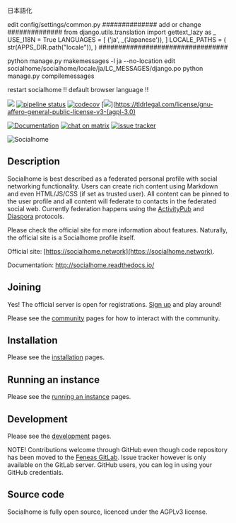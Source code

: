 日本語化

edit config/settings/common.py
############## add or change ##############
from django.utils.translation import gettext_lazy as _
USE_I18N = True
LANGUAGES = [
    ('ja', _('Japanese')),
]
LOCALE_PATHS = (
    str(APPS_DIR.path("locale")),
)
#################################

python manage.py makemessages -l ja --no-location
edit socialhome/socialhome/locale/ja/LC_MESSAGES/django.po
python manage.py compilemessages

restart socialhome !! default browser language !!

[![](https://img.shields.io/badge/docker-image-yellow)](https://git.feneas.org/socialhome/socialhome/container_registry)  [![pipeline status](https://git.feneas.org/socialhome/socialhome/badges/master/pipeline.svg)](https://git.feneas.org/socialhome/socialhome/commits/master) [![codecov](https://codecov.io/gh/jaywink/socialhome/branch/master/graph/badge.svg)](https://codecov.io/gh/jaywink/socialhome) [![](https://img.shields.io/badge/license-AGPLv3-green.svg)](https://tldrlegal.com/license/gnu-affero-general-public-license-v3-(agpl-3.0)

[![Documentation](http://readthedocs.org/projects/socialhome/badge/?version=latest)](http://socialhome.readthedocs.io/en/latest/?badge=latest) [![chat on matrix](https://img.shields.io/matrix/socialhome:matrix.org.svg)](https://matrix.to/#/#socialhome:feneas.org) [![issue tracker](https://img.shields.io/badge/issue%20tracker-gitlab-yellow.svg)](https://git.feneas.org/socialhome/socialhome/issues)

![Socialhome](http://socialhome.readthedocs.io/en/latest/_images/socialhome.png)

Description
-----------

Socialhome is best described as a federated personal profile with social networking functionality. 
Users can create rich content using Markdown and even HTML/JS/CSS (if set as trusted user). 
All content can be pinned to the user profile and all content will federate to contacts in 
the federated social web. Currently federation happens using the 
[ActivityPub](https://activitypub.rocks/) and 
[Diaspora](https://diaspora.github.io/diaspora_federation/) protocols.

Please check the official site for more information about features. Naturally, the official 
site is a Socialhome profile itself.

Official site: [https://socialhome.network](https://socialhome.network).

Documentation: http://socialhome.readthedocs.io/

Joining
-------

Yes! The official server is open for registrations. [
Sign up](https://socialhome.network/accounts/signup/) and play around!

Please see the [community](http://socialhome.readthedocs.io/en/latest/community.html) 
pages for how to interact with the community.

Installation
------------

Please see the [installation](http://socialhome.readthedocs.io/en/latest/installation.html) pages.

Running an instance
-------------------

Please see the [running an instance](http://socialhome.readthedocs.io/en/latest/running.html) pages.

Development
-----------

Please see the [development](http://socialhome.readthedocs.io/en/latest/development.html) pages.

NOTE! Contributions welcome through GitHub even though code repository has been moved to 
the [Feneas GitLab](https://git.feneas.org/socialhome/socialhome). Issue tracker however is 
only available on the GitLab server. GitHub users, you can log in using your GitHub credentials.

Source code
-----------

Socialhome is fully open source, licenced under the AGPLv3 license.
